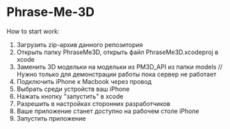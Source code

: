 # Phrase-Me-3D








How to start work:
1) Загрузить zip-архив данного репозитория
2) Открыть папку PhraseMe3D, открыть файл PhraseMe3D.xcodeproj в xcode
3) Заменить 3D модельки на модельки из PM3D_API из папки models // Нужно только для демонстрации работы пока сервер не работает
4) Подключить iPhone к Macbook через провод
5) Выбрать среди устройств ваш iPhone
6) Нажать кнопку "запустить" в xcode
7) Разрешить в настройках сторонних разработчиков
8) Ваше приложение станет доступно на рабочем столе iPhone
9) Запустить приложение
